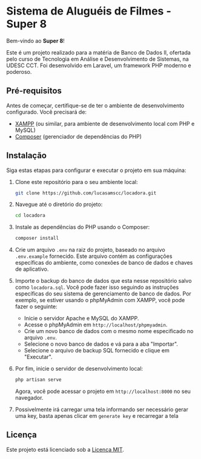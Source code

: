 
# Sistema de Aluguéis de Filmes - Super 8

Bem-vindo ao **Super 8**! 

Este é um projeto realizado para a matéria de Banco de Dados II, ofertada pelo curso de Tecnologia em Análise e Desenvolvimento de Sistemas, na UDESC CCT. Foi desenvolvido em Laravel, um framework PHP moderno e poderoso.

## Pré-requisitos

Antes de começar, certifique-se de ter o ambiente de desenvolvimento configurado. Você precisará de:

- [XAMPP](https://www.apachefriends.org/pt_br/index.html) (ou similar, para ambiente de desenvolvimento local com PHP e MySQL)
- [Composer](https://getcomposer.org/) (gerenciador de dependências do PHP)

## Instalação

Siga estas etapas para configurar e executar o projeto em sua máquina:

1. Clone este repositório para o seu ambiente local:

    ```bash
    git clone https://github.com/lucasamscc/locadora.git
    ```

2. Navegue até o diretório do projeto:

    ```bash
    cd locadora
    ```

3. Instale as dependências do PHP usando o Composer:

    ```bash
    composer install
    ```

4. Crie um arquivo `.env` na raiz do projeto, baseado no arquivo `.env.example` fornecido. Este arquivo contém as configurações específicas do ambiente, como conexões de banco de dados e chaves de aplicativo.

5. Importe o backup do banco de dados que esta nesse repositório salvo como `locadora.sql`. Você pode fazer isso seguindo as instruções específicas do seu sistema de gerenciamento de banco de dados. Por exemplo, se estiver usando o phpMyAdmin com XAMPP, você pode fazer o seguinte:

    - Inicie o servidor Apache e MySQL do XAMPP.
    - Acesse o phpMyAdmin em `http://localhost/phpmyadmin`.
    - Crie um novo banco de dados com o mesmo nome especificado no arquivo `.env`.
    - Selecione o novo banco de dados e vá para a aba "Importar".
    - Selecione o arquivo de backup SQL fornecido e clique em "Executar".

8. Por fim, inicie o servidor de desenvolvimento local:

    ```bash
    php artisan serve
    ```

    Agora, você pode acessar o projeto em `http://localhost:8000` no seu navegador.

9. Possivelmente irá carregar uma tela informando ser necessário gerar uma key, basta apenas clicar em `generate key` e recarregar a tela

## Licença

Este projeto está licenciado sob a [Licença MIT](LICENSE).
